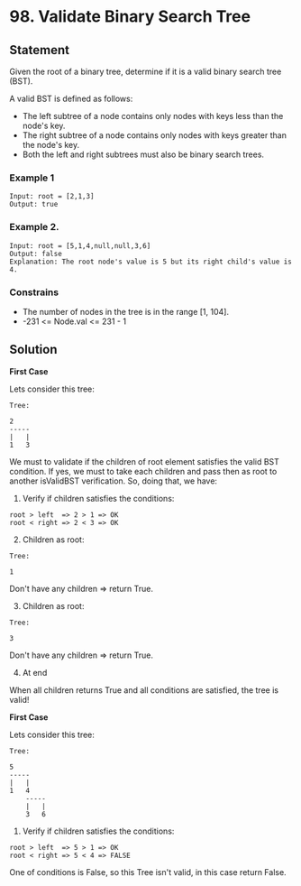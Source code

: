 # 98. Validate Binary Search Tree

## Statement
Given the root of a binary tree, determine if it is a valid binary search tree (BST).

A valid BST is defined as follows:

- The left subtree of a node contains only nodes with keys less than the node's key.
- The right subtree of a node contains only nodes with keys greater than the node's key.
- Both the left and right subtrees must also be binary search trees.

### Example 1
```
Input: root = [2,1,3]
Output: true
```

### Example 2.
```
Input: root = [5,1,4,null,null,3,6]
Output: false
Explanation: The root node's value is 5 but its right child's value is 4.
```

### Constrains
- The number of nodes in the tree is in the range [1, 104].
- -231 <= Node.val <= 231 - 1


## Solution

**First Case**

Lets consider this tree:

```
Tree: 

2
-----
|   |
1   3
```

We must to validate if the children of root element satisfies the valid BST condition. If yes, we must to take each children and pass then as root to another isValidBST verification. So, doing that, we have:

1. Verify if children satisfies the conditions:

```
root > left  => 2 > 1 => OK
root < right => 2 < 3 => OK
```

2. Children as root:

```
Tree: 

1
```

Don't have any children => return True.

3. Children as root:

```
Tree: 

3
```

Don't have any children => return True.

4. At end

When all children returns True and all conditions are satisfied, the tree is valid!


**First Case**

Lets consider this tree:

```
Tree: 

5
-----
|   |
1   4
    -----
    |   |
    3   6
```

1. Verify if children satisfies the conditions:

```
root > left  => 5 > 1 => OK
root < right => 5 < 4 => FALSE
```

One of conditions is False, so this Tree isn't valid, in this case return False.
